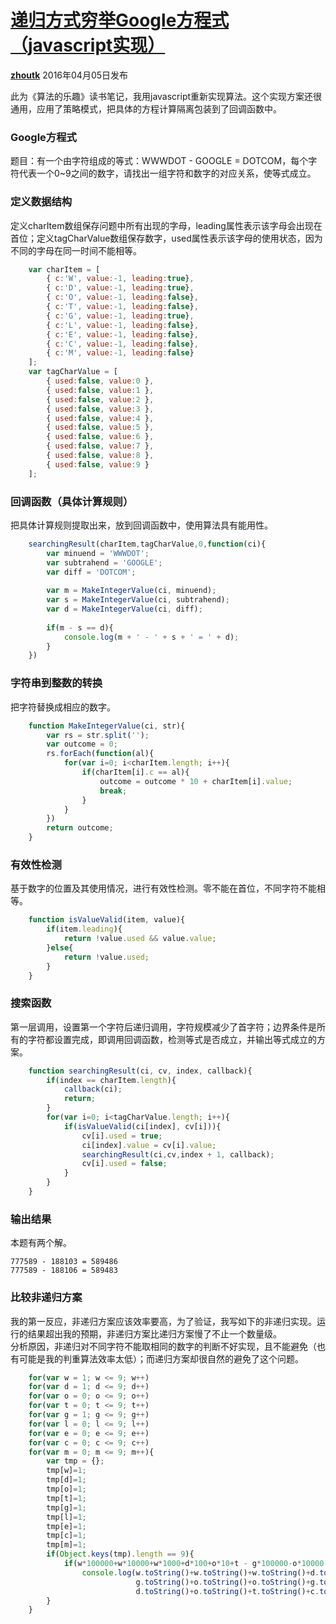 # [递归方式穷举Google方程式（javascript实现）][0]



[**zhoutk**][5] 2016年04月05日发布 



此为《算法的乐趣》读书笔记，我用javascript重新实现算法。这个实现方案还很通用，应用了策略模式，把具体的方程计算隔离包装到了回调函数中。

### Google方程式

题目：有一个由字符组成的等式：WWWDOT - GOOGLE = DOTCOM，每个字符代表一个0~9之间的数字，请找出一组字符和数字的对应关系，使等式成立。

### 定义数据结构

定义charItem数组保存问题中所有出现的字母，leading属性表示该字母会出现在首位；定义tagCharValue数组保存数字，used属性表示该字母的使用状态，因为不同的字母在同一时间不能相等。

```js
    var charItem = [
        { c:'W', value:-1, leading:true},
        { c:'D', value:-1, leading:true},
        { c:'O', value:-1, leading:false},
        { c:'T', value:-1, leading:false},
        { c:'G', value:-1, leading:true},
        { c:'L', value:-1, leading:false},
        { c:'E', value:-1, leading:false},
        { c:'C', value:-1, leading:false},
        { c:'M', value:-1, leading:false}
    ];
    var tagCharValue = [
        { used:false, value:0 },
        { used:false, value:1 },
        { used:false, value:2 },
        { used:false, value:3 },
        { used:false, value:4 },
        { used:false, value:5 },
        { used:false, value:6 },
        { used:false, value:7 },
        { used:false, value:8 },
        { used:false, value:9 }
    ];
```
### 回调函数（具体计算规则）

把具体计算规则提取出来，放到回调函数中，使用算法具有能用性。


```js
    searchingResult(charItem,tagCharValue,0,function(ci){
        var minuend = 'WWWDOT';
        var subtrahend = 'GOOGLE';
        var diff = 'DOTCOM';
    
        var m = MakeIntegerValue(ci, minuend);
        var s = MakeIntegerValue(ci, subtrahend);
        var d = MakeIntegerValue(ci, diff);
    
        if(m - s == d){
            console.log(m + ' - ' + s + ' = ' + d);
        }
    })
```
### 字符串到整数的转换

把字符替换成相应的数字。

```js
    function MakeIntegerValue(ci, str){
        var rs = str.split('');
        var outcome = 0;
        rs.forEach(function(al){
            for(var i=0; i<charItem.length; i++){
                if(charItem[i].c == al){
                    outcome = outcome * 10 + charItem[i].value;
                    break;
                }
            }
        })
        return outcome;
    }
```
### 有效性检测

基于数字的位置及其使用情况，进行有效性检测。零不能在首位，不同字符不能相等。

```js
    function isValueValid(item, value){
        if(item.leading){
            return !value.used && value.value;
        }else{
            return !value.used;
        }
    }
```
### 搜索函数

第一层调用，设置第一个字符后递归调用，字符规模减少了首字符；边界条件是所有的字符都设置完成，即调用回调函数，检测等式是否成立，并输出等式成立的方案。

```js
    function searchingResult(ci, cv, index, callback){
        if(index == charItem.length){
            callback(ci);
            return;
        }
        for(var i=0; i<tagCharValue.length; i++){
            if(isValueValid(ci[index], cv[i])){
                cv[i].used = true;
                ci[index].value = cv[i].value;
                searchingResult(ci,cv,index + 1, callback);
                cv[i].used = false;
            }
        }
    }
```
### 输出结果

本题有两个解。

    777589 - 188103 = 589486
    777589 - 188106 = 589483

### 比较非递归方案

我的第一反应，非递归方案应该效率要高，为了验证，我写如下的非递归实现。运行的结果超出我的预期，非递归方案比递归方案慢了不止一个数量级。  
分析原因，非递归对不同字符不能取相同的数字的判断不好实现，且不能避免（也有可能是我的判重算法效率太低）；而递归方案却很自然的避免了这个问题。

```js
    for(var w = 1; w <= 9; w++)
    for(var d = 1; d <= 9; d++)
    for(var o = 0; o <= 9; o++)
    for(var t = 0; t <= 9; t++)
    for(var g = 1; g <= 9; g++)
    for(var l = 0; l <= 9; l++)
    for(var e = 0; e <= 9; e++)
    for(var c = 0; c <= 9; c++)
    for(var m = 0; m <= 9; m++){
        var tmp = {};
        tmp[w]=1;
        tmp[d]=1;
        tmp[o]=1;
        tmp[t]=1;
        tmp[g]=1;
        tmp[l]=1;
        tmp[e]=1;
        tmp[c]=1;
        tmp[m]=1;
        if(Object.keys(tmp).length == 9){
            if(w*100000+w*10000+w*1000+d*100+o*10+t - g*100000-o*10000-o*1000-g*100-l*10-e == d*100000+o*10000+t*1000+c*100+o*10+m)
                console.log(w.toString()+w.toString()+w.toString()+d.toString()+o.toString()+t.toString()+'-'+ 
                            g.toString()+o.toString()+o.toString()+g.toString()+l.toString()+e.toString()+'='+ 
                            d.toString()+o.toString()+t.toString()+c.toString()+o.toString()+m.toString());
        }
    }
```


[0]: https://segmentfault.com/a/1190000004865671
[1]: https://segmentfault.com/t/javascript/blogs
[2]: https://segmentfault.com/t/goolge%E6%96%B9%E7%A8%8B%E5%BC%8F/blogs
[3]: https://segmentfault.com/t/%E7%A9%B7%E4%B8%BE%E6%B3%95/blogs
[4]: https://segmentfault.com/t/%E9%80%92%E5%BD%92/blogs
[5]: https://segmentfault.com/u/zhoutk